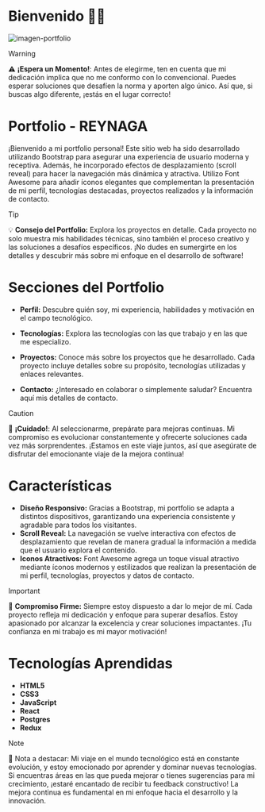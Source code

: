 # Bienvenido 🖐🏻

![imagen-portfolio](https://github.com/G-Reynaga/Portfolio.grs/assets/98990484/066e1c3b-6290-4e0f-9ec4-540cf70004f3)

> [!WARNING]
> ⚠️ **¡Espera un Momento!**: Antes de elegirme, ten en cuenta que mi dedicación implica que no me conformo con lo convencional. Puedes esperar soluciones que desafíen la norma y aporten algo único. Así que, si buscas algo diferente, ¡estás en el lugar correcto!

# Portfolio - REYNAGA

¡Bienvenido a mi portfolio personal! Este sitio web ha sido desarrollado utilizando Bootstrap para asegurar una experiencia de usuario moderna y receptiva. Además, he incorporado efectos de desplazamiento (scroll reveal) para hacer la navegación más dinámica y atractiva. Utilizo Font Awesome para añadir íconos elegantes que complementan la presentación de mi perfil, tecnologías destacadas, proyectos realizados y la información de contacto.

> [!TIP]
> 💡 **Consejo del Portfolio:** Explora los proyectos en detalle. Cada proyecto no solo muestra mis habilidades técnicas, sino también el proceso creativo y las soluciones a desafíos específicos. ¡No dudes en sumergirte en los detalles y descubrir más sobre mi enfoque en el desarrollo de software!

# Secciones del Portfolio

* **Perfil:** Descubre quién soy, mi experiencia, habilidades y motivación en el campo tecnológico.

* **Tecnologías:** Explora las tecnologías con las que trabajo y en las que me especializo.

* **Proyectos:** Conoce más sobre los proyectos que he desarrollado. Cada proyecto incluye detalles sobre su propósito, tecnologías utilizadas y enlaces relevantes.

* **Contacto:** ¿Interesado en colaborar o simplemente saludar? Encuentra aquí mis detalles de contacto.

> [!CAUTION]
> 🚨 **¡Cuidado!**: Al seleccionarme, prepárate para mejoras continuas. Mi compromiso es evolucionar constantemente y ofrecerte soluciones cada vez más sorprendentes. ¡Estamos en este viaje juntos, así que asegúrate de disfrutar del emocionante viaje de la mejora continua!

# Características 
* **Diseño Responsivo:** Gracias a Bootstrap, mi portfolio se adapta a distintos dispositivos, garantizando una experiencia consistente y agradable para todos los visitantes.
* **Scroll Reveal:** La navegación se vuelve interactiva con efectos de desplazamiento que revelan de manera gradual la información a medida que el usuario explora el contenido.
* **Iconos Atractivos:** Font Awesome agrega un toque visual atractivo mediante íconos modernos y estilizados que realizan la presentación de mi perfil, tecnologías, proyectos y datos de contacto.

> [!IMPORTANT]
> 🎯 **Compromiso Firme:** Siempre estoy dispuesto a dar lo mejor de mí. Cada proyecto refleja mi dedicación y enfoque para superar desafíos. Estoy apasionado por alcanzar la excelencia y crear soluciones impactantes. ¡Tu confianza en mi trabajo es mi mayor motivación!

 # Tecnologías Aprendidas
 
 * **HTML5**
 * **CSS3**
 * **JavaScript**
 * **React**
 * **Postgres**
 * **Redux**

> [!NOTE]
> 🚀 Nota a destacar: Mi viaje en el mundo tecnológico está en constante evolución, y estoy emocionado por aprender y dominar nuevas tecnologías. Si encuentras áreas en las que pueda mejorar o tienes sugerencias para mi crecimiento, ¡estaré encantado de recibir tu feedback constructivo! La mejora continua es fundamental en mi enfoque hacia el desarrollo y la innovación.
